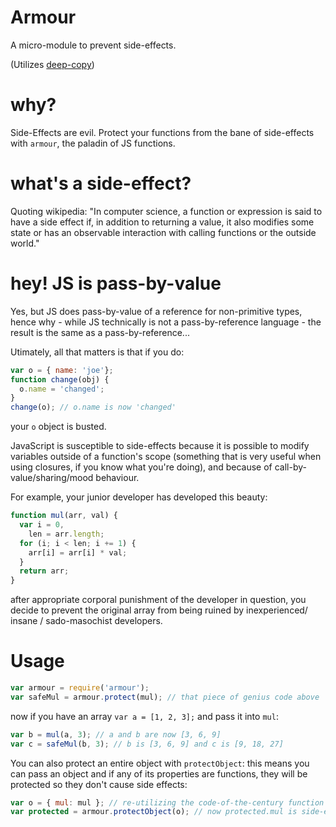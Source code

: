 # Armour

A micro-module to prevent side-effects.

(Utilizes [deep-copy](https://developer.mozilla.org/en-US/docs/Web/Guide/API/DOM/The_structured_clone_algorithm))

# why?

Side-Effects are evil. Protect your functions from the bane of side-effects with `armour`, the paladin of JS functions.

# what's a side-effect?

Quoting wikipedia: "In computer science, a function or expression is said to have a side effect if, in addition to returning a value, it also modifies some state or has an observable interaction with calling functions or the outside world."

# hey! JS is pass-by-value

Yes, but JS does pass-by-value of a reference for non-primitive types, hence why - while JS technically is not a pass-by-reference language - the result is the same as a pass-by-reference...

Utimately, all that matters is that if you do:

```javascript
var o = { name: 'joe'};
function change(obj) {
  o.name = 'changed';
}
change(o); // o.name is now 'changed'
```

your `o` object is busted.

JavaScript is susceptible to side-effects because it is possible to modify variables outside of a function's scope (something that is very useful when using closures, if you know what you're doing), and because of call-by-value/sharing/mood behaviour.

For example, your junior developer has developed this beauty:

```javascript
function mul(arr, val) {
  var i = 0,
    len = arr.length;
  for (i; i < len; i += 1) {
    arr[i] = arr[i] * val;
  }
  return arr;
}
```

after appropriate corporal punishment of the developer in question, you decide to prevent the original array from being ruined by inexperienced/ insane / sado-masochist developers.

# Usage
```javascript
var armour = require('armour');
var safeMul = armour.protect(mul); // that piece of genius code above
```

now if you have an array `var a = [1, 2, 3];` and pass it into `mul`:
```javascript
var b = mul(a, 3); // a and b are now [3, 6, 9]
var c = safeMul(b, 3); // b is [3, 6, 9] and c is [9, 18, 27]
```

You can also protect an entire object with `protectObject`: this means you can pass an object and if any of its properties are functions, they will be protected so they don't cause side effects:
```javascript
var o = { mul: mul }; // re-utilizing the code-of-the-century function above
var protected = armour.protectObject(o); // now protected.mul is side-effects-safe
```

